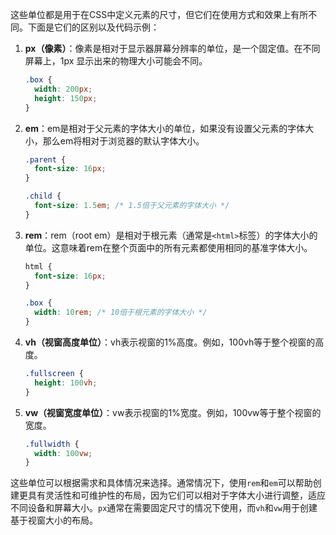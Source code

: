 这些单位都是用于在CSS中定义元素的尺寸，但它们在使用方式和效果上有所不同。下面是它们的区别以及代码示例：

1. **px（像素）**：像素是相对于显示器屏幕分辨率的单位，是一个固定值。在不同屏幕上，1px 显示出来的物理大小可能会不同。
   
   ```css
   .box {
     width: 200px;
     height: 150px;
   }
   ```

2. **em**：em是相对于父元素的字体大小的单位，如果没有设置父元素的字体大小，那么em将相对于浏览器的默认字体大小。

   ```css
   .parent {
     font-size: 16px;
   }

   .child {
     font-size: 1.5em; /* 1.5倍于父元素的字体大小 */
   }
   ```

3. **rem**：rem（root em）是相对于根元素（通常是`<html>`标签）的字体大小的单位。这意味着rem在整个页面中的所有元素都使用相同的基准字体大小。

   ```css
   html {
     font-size: 16px;
   }

   .box {
     width: 10rem; /* 10倍于根元素的字体大小 */
   }
   ```

4. **vh（视窗高度单位）**：vh表示视窗的1%高度。例如，100vh等于整个视窗的高度。

   ```css
   .fullscreen {
     height: 100vh;
   }
   ```

5. **vw（视窗宽度单位）**：vw表示视窗的1%宽度。例如，100vw等于整个视窗的宽度。

   ```css
   .fullwidth {
     width: 100vw;
   }
   ```

这些单位可以根据需求和具体情况来选择。通常情况下，使用`rem`和`em`可以帮助创建更具有灵活性和可维护性的布局，因为它们可以相对于字体大小进行调整，适应不同设备和屏幕大小。`px`通常在需要固定尺寸的情况下使用，而`vh`和`vw`用于创建基于视窗大小的布局。